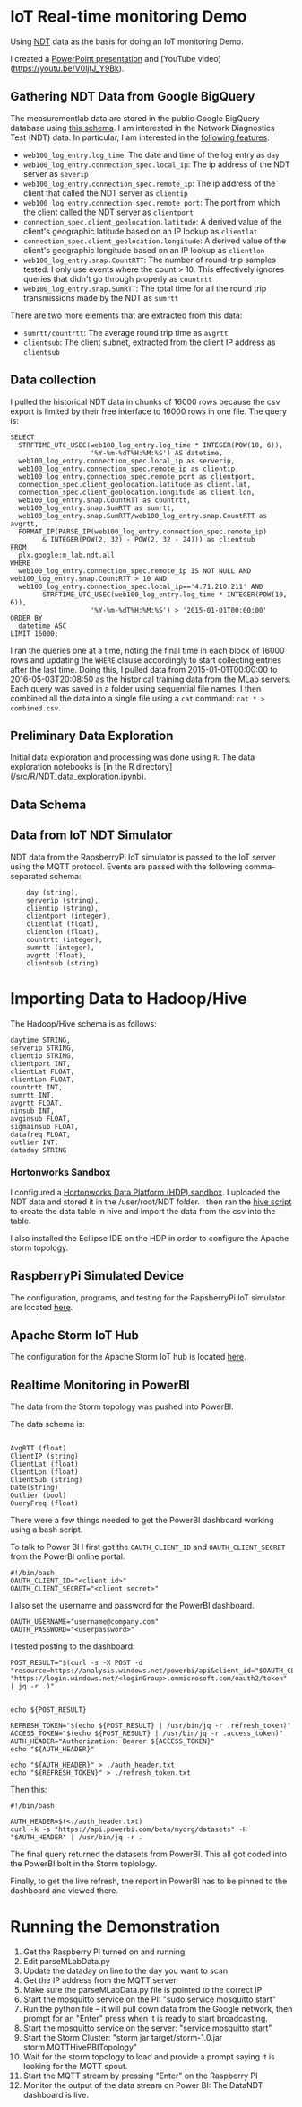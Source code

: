 # IoT Real-time monitoring Demo

Using [NDT](https://www.measurementlab.net/tools/ndt/) data as the basis for doing an IoT monitoring Demo.

I created a [PowerPoint presentation](/docs/Network_Monitor_Demo.pptx) and [YouTube video] (https://youtu.be/V0ljtJ_Y9Bk).

## Gathering NDT Data from Google BigQuery

The measurementlab data are stored in the public Google BigQuery database using [this schema](https://www.measurementlab.net/data/bq/schema/). I am interested in the Network Diagnostics Test (NDT) data. In particular, I am interested in the [following features](https://github.com/ndt-project/ndt/wiki/NDTDataFormat):

- `web100_log_entry.log_time`: The date and time of the log entry as `day`
- `web100_log_entry.connection_spec.local_ip`: The ip address of the NDT server as `severip`
- `web100_log_entry.connection_spec.remote_ip`: The ip address of the client that called the NDT server as `clientip`
- `web100_log_entry.connection_spec.remote_port`: The port from which the client called the NDT server as `clientport`
- `connection_spec.client_geolocation.latitude`: A derived value of the client's geographic latitude based on an IP lookup as `clientlat`
- `connection_spec.client_geolocation.longitude`: A derived value of the client's geographic longitude based on an IP lookup as `clientlon`
- `web100_log_entry.snap.CountRTT`:  The number of round-trip samples tested. I only use events where the count > 10. This effectively ignores queries that didn't go through properly as `countrtt`
- `web100_log_entry.snap.SumRTT`: The total time for all the round trip transmissions made by the NDT as `sumrtt`

There are two more elements that are extracted from this data:
- `sumrtt/countrtt`: The average round trip time as `avgrtt`
- `clientsub`: The client subnet, extracted from the client IP address as `clientsub`

## Data collection
I pulled the historical NDT data in chunks of 16000 rows because the csv export is limited by their free interface to 16000 rows in one file. The query is:
 
```
SELECT
  STRFTIME_UTC_USEC(web100_log_entry.log_time * INTEGER(POW(10, 6)),
                    '%Y-%m-%dT%H:%M:%S') AS datetime,
  web100_log_entry.connection_spec.local_ip as serverip,
  web100_log_entry.connection_spec.remote_ip as clientip,
  web100_log_entry.connection_spec.remote_port as clientport,
  connection_spec.client_geolocation.latitude as client.lat,
  connection_spec.client_geolocation.longitude as client.lon,
  web100_log_entry.snap.CountRTT as countrtt,
  web100_log_entry.snap.SumRTT as sumrtt,
  web100_log_entry.snap.SumRTT/web100_log_entry.snap.CountRTT as avgrtt,
  FORMAT_IP(PARSE_IP(web100_log_entry.connection_spec.remote_ip)
        & INTEGER(POW(2, 32) - POW(2, 32 - 24))) as clientsub  
FROM
  plx.google:m_lab.ndt.all
WHERE
  web100_log_entry.connection_spec.remote_ip IS NOT NULL AND web100_log_entry.snap.CountRTT > 10 AND
  web100_log_entry.connection_spec.local_ip=='4.71.210.211' AND 
        STRFTIME_UTC_USEC(web100_log_entry.log_time * INTEGER(POW(10, 6)),
                    '%Y-%m-%dT%H:%M:%S') > '2015-01-01T00:00:00'
ORDER BY
  datetime ASC
LIMIT 16000;
```
 
I ran the queries one at a time, noting the final time in each block of 16000 rows and updating the `WHERE` clause accordingly to start collecting entries after the last time. Doing this, I pulled data from 2015-01-01T00:00:00 to 2016-05-03T20:08:50 as the historical training data from the MLab servers. Each query was saved in a folder using sequential file names. I then combined all the data into a single file using a `cat` command: `cat * > combined.csv`.

## Preliminary Data Exploration

Initial data exploration and processing was done using `R`. The data exploration notebooks is [in the R directory] (/src/R/NDT_data_exploration.ipynb).

## Data Schema

## Data from IoT NDT Simulator

NDT data from the RapsberryPi IoT simulator is passed to the IoT server using the MQTT protocol. Events are passed with the following comma-separated schema:

``` 
	day (string),
	serverip (string),
	clientip (string),
	clientport (integer),
	clientlat (float),
	clientlon (float),
	countrtt (integer),
	sumrtt (integer),
	avgrtt (float),
	clientsub (string)
```


# Importing Data to Hadoop/Hive

The Hadoop/Hive schema is as follows:

```
daytime STRING,  
serverip STRING,  
clientip STRING,  
clientport INT,  
clientLat FLOAT,  
clientLon FLOAT,  
countrtt INT,  
sumrtt INT,  
avgrtt FLOAT,  
ninsub INT,  
avginsub FLOAT,  
sigmainsub FLOAT, 
datafreq FLOAT, 
outlier INT,  
dataday STRING
```


### Hortonworks Sandbox

I configured a [Hortonworks Data Platform (HDP) sandbox](https://hortonworks.com/downloads/#sandbox). I uploaded the NDT data and stored it in the /user/root/NDT folder. I then ran the [hive script](/src/hiveimport.hive) to create the data table in hive and import the data from the csv into the table.

I also installed the Ecllipse IDE on the HDP in order to configure the Apache storm topology.


## RaspberryPi Simulated Device

The configuration, programs, and testing for the RapsberryPi IoT simulator are located [here](/src/RapsberryPi).

## Apache Storm IoT Hub

The configuration for the Apache Storm IoT hub is located [here](/src/Java).

## Realtime Monitoring in PowerBI

The data from the Storm topology was pushed into PowerBI. 

The data schema is:

```

AvgRTT (float)
ClientIP (string)
ClientLat (float)
ClientLon (float)
ClientSub (string)
Date(string) 
Outlier (bool)
QueryFreq (float)

```

There were a few things needed to get the PowerBI dashboard working using a bash script.

To talk to Power BI I first got the `OAUTH_CLIENT_ID` and `OAUTH_CLIENT_SECRET` from the PowerBI online portal.

``` 
#!/bin/bash
OAUTH_CLIENT_ID="<client id>"
OAUTH_CLIENT_SECRET="<client secret>"
```

I also set the username and password for the PowerBI dashboard.

```
OAUTH_USERNAME="username@company.com"
OAUTH_PASSWORD="<userpassword>"
```

I tested posting to the dashboard:

``` 
POST_RESULT="$(curl -s -X POST -d "resource=https://analysis.windows.net/powerbi/api&client_id="$OAUTH_CLIENT_ID"&client_secret="$OAUTH_CLIENT_SECRET"&grant_type=password&username="$OAUTH_USERNAME"&password="$OAUTH_PASSWORD"&scope=openid" "https://login.windows.net/<loginGroup>.onmicrosoft.com/oauth2/token" | jq -r .)"

 
echo ${POST_RESULT}
 
REFRESH_TOKEN="$(echo ${POST_RESULT} | /usr/bin/jq -r .refresh_token)"
ACCESS_TOKEN="$(echo ${POST_RESULT} | /usr/bin/jq -r .access_token)"
AUTH_HEADER="Authorization: Bearer ${ACCESS_TOKEN}"
echo "${AUTH_HEADER}"
 
echo "${AUTH_HEADER}" > ./auth_header.txt
echo "${REFRESH_TOKEN}" > ./refresh_token.txt

```
 
Then this:

```
#!/bin/bash
 
AUTH_HEADER=$(<./auth_header.txt)
curl -k -s "https://api.powerbi.com/beta/myorg/datasets" -H "$AUTH_HEADER" | /usr/bin/jq -r .
```

The final query returned the datasets from PowerBI. This all got coded into the PowerBI bolt in the Storm toplology.

Finally, to get the live refresh, the report in PowerBI has to be pinned to the dashboard and viewed there.

# Running the Demonstration

1. Get the Raspberry PI turned on and running
2. Edit parseMLabData.py
3. Update the dataday on line to the day you want to scan
4. Get the IP address from the MQTT server 
5. Make sure the parseMLabData.py file is pointed to the correct IP
6. Start the mosquitto service on the PI: "sudo service mosquitto start"
7. Run the python file – it will pull down data from the Google network, then prompt for an "Enter" press when it is ready to start broadcasting. 
8. Start the mosquitto service on the server: "service mosquitto start"
9. Start the Storm Cluster: "storm jar target/storm-1.0.jar storm.MQTTHivePBITopology"
10. Wait for the storm topology to load and provide a prompt saying it is looking for the MQTT spout.
11. Start the MQTT stream by pressing "Enter" on the Raspberry PI
12. Monitor the output of the data stream on Power BI: The DataNDT dashboard is live.